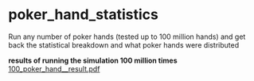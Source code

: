 # poker_hand_statistics
Run any number of poker hands (tested up to 100 million hands) and get back the statistical breakdown and what poker hands were distributed

**results of running the simulation 100 million times**
[100_poker_hand__result.pdf](https://github.com/scttohara/poker_hand_statistics/files/5287703/100_poker_hand__result.pdf)
